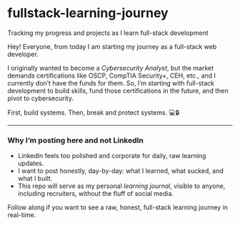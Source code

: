 # fullstack-learning-journey  
Tracking my progress and projects as I learn full-stack development  

Hey! Everyone, from today I am starting my journey as a full-stack web developer.  

I originally wanted to become a *Cybersecurity Analyst*, but the market demands certifications like OSCP, CompTIA Security+, CEH, etc., and I currently don’t have the funds for them. So, I’m starting with full-stack development to build skills, fund those certifications in the future, and then pivot to cybersecurity.  

First, build systems. Then, break and protect systems. 💻🔒  

---

### Why I’m posting here and not LinkedIn
- LinkedIn feels too polished and corporate for daily, raw learning updates.  
- I want to post honestly, day-by-day: what I learned, what sucked, and what I built.  
- This repo will serve as my personal *learning journal*, visible to anyone, including recruiters, without the fluff of social media.  

Follow along if you want to see a raw, honest, full-stack learning journey in real-time.